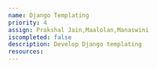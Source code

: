 ```yaml
---
name: Django Templating
priority: 4
assign: Prakshal Jain,Maalolan,Manaswini
iscompleted: false
description: Develop Django templating
resources:
---
```


